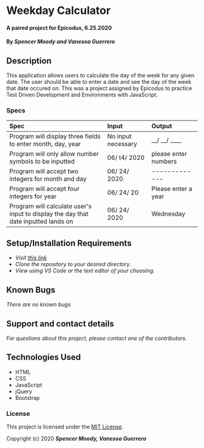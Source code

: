 # Weekday Calculator

#### A paired project for Epicodus, 6.25.2020

#### By _**Spencer Moody and Vanessa Guerrero**_

## Description

This application allows users to calculate the day of the week for any given date. The user should be able to enter a date and see the day of the week that date occured on. This was a project assigned by Epicodus to practice Test Driven Development and Environments with JavaScript.

### Specs
| Spec         | Input | Output |
| :----------- | :----- | :----- |
| Program will display three fields to enter month, day, year | No input necessary | __/ __/ ____ |
| Program will only allow number symbols to be inputted    | 06/ t4/ 2020 | please enter numbers |
| Program will accept two integers for month and day    | 06/ 24/ 2020 | ------------- |
| Program will accept four integers for year | 06/ 24/ 20 | Please enter a year |
| Program will calculate user's input to display the day that date inputted lands on | 06/ 24/ 2020 | Wednesday |

## Setup/Installation Requirements

* _Visit [this link](https://github.com/vguer/WeekdayCalculator.git)_
* _Clone the repository to your desired directory._
* _View using VS Code or the text editor of your choosing._

## Known Bugs
 
 _There are no known bugs_

## Support and contact details

_For questions about this project, please contact one of the contributors._

## Technologies Used

* HTML
* CSS
* JavaScript
* jQuery
* Bootstrap

### License

This project is licensed under the [MIT License](https://opensource.org/licenses/MIT).

Copyright (c) 2020 **_Spencer Moody, Vanessa Guerrero_**